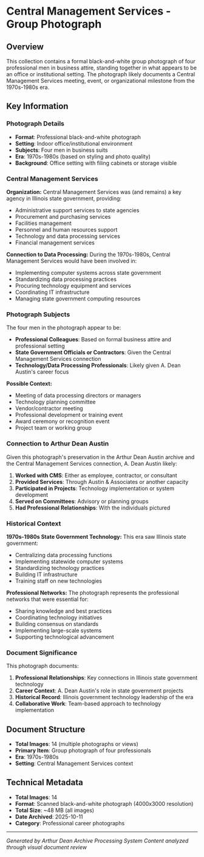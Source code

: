 # Central Management Services - Group Photograph

## Overview
This collection contains a formal black-and-white group photograph of four professional men in business attire, standing together in what appears to be an office or institutional setting. The photograph likely documents a Central Management Services meeting, event, or organizational milestone from the 1970s-1980s era.

## Key Information

### Photograph Details
- **Format**: Professional black-and-white photograph
- **Setting**: Indoor office/institutional environment
- **Subjects**: Four men in business suits
- **Era**: 1970s-1980s (based on styling and photo quality)
- **Background**: Office setting with filing cabinets or storage visible

### Central Management Services

**Organization:**
Central Management Services was (and remains) a key agency in Illinois state government, providing:
- Administrative support services to state agencies
- Procurement and purchasing services
- Facilities management
- Personnel and human resources support
- Technology and data processing services
- Financial management services

**Connection to Data Processing:**
During the 1970s-1980s, Central Management Services would have been involved in:
- Implementing computer systems across state government
- Standardizing data processing practices
- Procuring technology equipment and services
- Coordinating IT infrastructure
- Managing state government computing resources

### Photograph Subjects

The four men in the photograph appear to be:
- **Professional Colleagues**: Based on formal business attire and professional setting
- **State Government Officials or Contractors**: Given the Central Management Services connection
- **Technology/Data Processing Professionals**: Likely given A. Dean Austin's career focus

**Possible Context:**
- Meeting of data processing directors or managers
- Technology planning committee
- Vendor/contractor meeting
- Professional development or training event
- Award ceremony or recognition event
- Project team or working group

### Connection to Arthur Dean Austin

Given this photograph's preservation in the Arthur Dean Austin archive and the Central Management Services connection, A. Dean Austin likely:
1. **Worked with CMS**: Either as employee, contractor, or consultant
2. **Provided Services**: Through Austin & Associates or another capacity
3. **Participated in Projects**: Technology implementation or system development
4. **Served on Committees**: Advisory or planning groups
5. **Had Professional Relationships**: With the individuals pictured

### Historical Context

**1970s-1980s State Government Technology:**
This era saw Illinois state government:
- Centralizing data processing functions
- Implementing statewide computer systems
- Standardizing technology practices
- Building IT infrastructure
- Training staff on new technologies

**Professional Networks:**
The photograph represents the professional networks that were essential for:
- Sharing knowledge and best practices
- Coordinating technology initiatives
- Building consensus on standards
- Implementing large-scale systems
- Supporting technological advancement

### Document Significance

This photograph documents:
1. **Professional Relationships**: Key connections in Illinois state government technology
2. **Career Context**: A. Dean Austin's role in state government projects
3. **Historical Record**: Illinois government technology leadership of the era
4. **Collaborative Work**: Team-based approach to technology implementation

## Document Structure
- **Total Images**: 14 (multiple photographs or views)
- **Primary Item**: Group photograph of four professionals
- **Era**: 1970s-1980s
- **Setting**: Central Management Services context

## Technical Metadata
- **Total Images**: 14
- **Format**: Scanned black-and-white photograph (4000x3000 resolution)
- **Total Size**: ~48 MB (all images)
- **Date Archived**: 2025-10-11
- **Category**: Professional career photographs

---
*Generated by Arthur Dean Archive Processing System*
*Content analyzed through visual document review*
